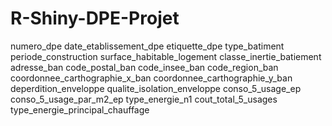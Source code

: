 # R-Shiny-DPE-Projet

numero_dpe
date_etablissement_dpe
etiquette_dpe
type_batiment
periode_construction
surface_habitable_logement
classe_inertie_batiement
adresse_ban
code_postal_ban
code_insee_ban
code_region_ban
coordonnee_carthographie_x_ban
coordonnee_carthographie_y_ban
deperdition_enveloppe
qualite_isolation_enveloppe
conso_5_usage_ep
conso_5_usage_par_m2_ep
type_energie_n1
cout_total_5_usages
type_energie_principal_chauffage